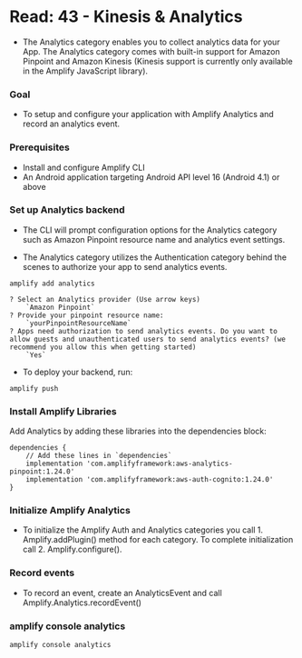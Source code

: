 # Read: 43 - Kinesis & Analytics

- The Analytics category enables you to collect analytics data for your App. The Analytics category comes with built-in support for Amazon Pinpoint and Amazon Kinesis (Kinesis support is currently only available in the Amplify JavaScript library).

### Goal
- To setup and configure your application with Amplify Analytics and record an analytics event.

### Prerequisites
- Install and configure Amplify CLI
- An Android application targeting Android API level 16 (Android 4.1) or above

### Set up Analytics backend
- The CLI will prompt configuration options for the Analytics category such as Amazon Pinpoint resource name and analytics event settings.

- The Analytics category utilizes the Authentication category behind the scenes to authorize your app to send analytics events.

```
amplify add analytics
```

```
? Select an Analytics provider (Use arrow keys)
    `Amazon Pinpoint`
? Provide your pinpoint resource name:
    `yourPinpointResourceName`
? Apps need authorization to send analytics events. Do you want to allow guests and unauthenticated users to send analytics events? (we recommend you allow this when getting started)
    `Yes`
```

- To deploy your backend, run:

```
amplify push
```

### Install Amplify Libraries

Add Analytics by adding these libraries into the dependencies block:

```
dependencies {
    // Add these lines in `dependencies`
    implementation 'com.amplifyframework:aws-analytics-pinpoint:1.24.0'
    implementation 'com.amplifyframework:aws-auth-cognito:1.24.0'
}
```


### Initialize Amplify Analytics
- To initialize the Amplify Auth and Analytics categories you call 1. Amplify.addPlugin() method for each category. To complete initialization call 2. Amplify.configure().



### Record events

- To record an event, create an AnalyticsEvent and call Amplify.Analytics.recordEvent() 


### amplify console analytics
```
amplify console analytics
```
